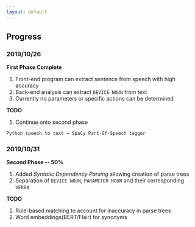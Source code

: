 ```yaml
---
layout: default
---
```


## Progress

### 2019/10/26

**First Phase Complete**
1. Front-end program can extract sentence from speech with high accuracy
2. Back-end analysis can extract `DEVICE NOUN` from text 
3. Currently no parameters or specific actions can be determined

**TODO**
1. Continue onto second phase

```markdown
Python speech to text → SpaCy Part-Of-Speech tagger
```

### 2019/10/31

**Second Phase -- 50%**
1. Added *Syntatic Dependency Parsing* allowing creation of parse trees
2. Separation of `DEVICE NOUN`, `PARAMETER NOUN` and their corresponding `VERB`s

**TODO**
1. Rule-based matching to account for inaccuracy in parse trees
2. Word embeddings(BERT/Flair) for synonyms

